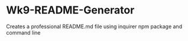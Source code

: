 # Wk9-README-Generator
Creates a professional README.md file using inquirer npm package and command line
